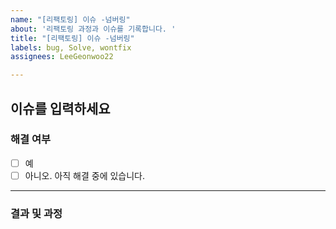 ```yaml
---
name: "[리팩토링] 이슈 -넘버링"
about: '리팩토링 과정과 이슈를 기록합니다. '
title: "[리팩토링] 이슈 -넘버링"
labels: bug, Solve, wontfix
assignees: LeeGeonwoo22

---
```


## 이슈를 입력하세요
### 해결 여부
- [ ] 예
- [ ] 아니오. 아직 해결 중에 있습니다.
----------------------------------------
### 결과 및 과정
